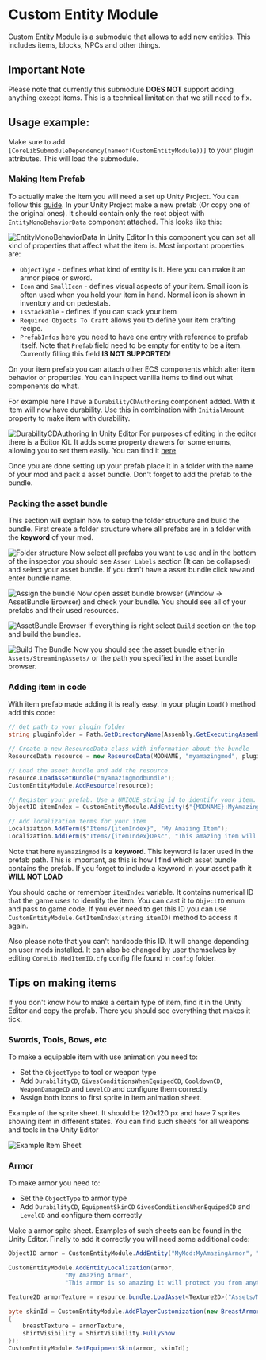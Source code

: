 # Custom Entity Module
Custom Entity Module is a submodule that allows to add new entities. This includes items, blocks, NPCs and other things. 

## Important Note
Please note that currently this submodule <b>DOES NOT</b> support adding anything except items. This is a technical limitation that we still need to fix. 

## Usage example:
Make sure to add `[CoreLibSubmoduleDependency(nameof(CustomEntityModule))]` to your plugin attributes. This will load the submodule.

### Making Item Prefab
To actually make the item you will need a set up Unity Project. You can follow this [guide](https://github.com/CoreKeeperMods/Getting-Started/wiki/Getting-The-Assets-In-Unity).
In your Unity Project make a new prefab (Or copy one of the original ones). It should contain only the root object with `EntityMonoBehaviorData` component attached. This looks like this:

![EntityMonoBehaviorData In Unity Editor](./documentation/EntityMonoBehaviorData.png)
In this component you can set all kind of properties that affect what the item is. Most important properties are:

- `ObjectType` - defines what kind of entity is it. Here you can make it an armor piece or sword.
- `Icon` and `SmallIcon` - defines visual aspects of your item. Small icon is often used when you hold your item in hand. Normal icon is shown in inventory and on pedestals.
- `IsStackable` - defines if you can stack your item
- `Required Objects To Craft` allows you to define your item crafting recipe.
- `PrefabInfos` here you need to have one entry with reference to prefab itself. Note that `Prefab` field need to be empty for entity to be a item. Currently filling this field <b>IS NOT SUPPORTED</b>!

On your item prefab you can attach other ECS components which alter item behavior or properties. You can inspect vanilla items to find out what components do what.

For example here I have a `DurabilityCDAuthoring` component added. With it item will now have durability. Use this in combination with `InitialAmount` property to make item with durability.

![DurabilityCDAuthoring In Unity Editor](./documentation/DurabilityComponent.png)
For purposes of editing in the editor there is a Editor Kit. It adds some property drawers for some enums, allowing you to set them easily. You can find it [here](../../../EditorKit/)

Once you are done setting up your prefab place it in a folder with the name of your mod and pack a asset bundle. Don't forget to add the prefab to the bundle.

### Packing the asset bundle

This section will explain how to setup the folder structure and build the bundle. First create a folder structure where all prefabs are in a folder with the <b>keyword</b> of your mod.

![Folder structure](./documentation/folderStructure.png)
Now select all prefabs you want to use and in the bottom of the inspector you should see `Asser Labels` section (It can be collapsed) and select your asset bundle. If you don't have a asset bundle click `New` and enter bundle name.

![Assign the bundle](./documentation/assignTheBundle.png)
Now open asset bundle browser (Window -> AssetBundle Browser) and check your bundle. You should see all of your prefabs and their used resources.

![AssetBundle Browser](./documentation/bundleBrowser.png)
If everything is right select `Build` section on the top and build the bundles.

![Build The Bundle](./documentation/BuildIT.png)
Now you should see the asset bundle either in `Assets/StreamingAssets/` or the path you specified in the asset bundle browser.

### Adding item in code

With item prefab made adding it is really easy. In your plugin `Load()` method add this code:
```c#
// Get path to your plugin folder
string pluginfolder = Path.GetDirectoryName(Assembly.GetExecutingAssembly().Location);

// Create a new ResourceData class with information about the bundle
ResourceData resource = new ResourceData(MODNAME, "myamazingmod", pluginfolder);

// Load the aseet bundle and add the resource.
resource.LoadAssetBundle("myamazingmodbundle");
CustomEntityModule.AddResource(resource);

// Register your prefab. Use a UNIQUE string id to identify your item. I recommend to include your mod name in the ID.
ObjectID itemIndex = CustomEntityModule.AddEntity($"{MODNAME}:MyAmazingItem", "Assets/myamazingmod/Prefab/MyAmazingItem.prefab");

// Add localization terms for your item
Localization.AddTerm($"Items/{itemIndex}", "My Amazing Item");
Localization.AddTerm($"Items/{itemIndex}Desc", "This amazing item will change the world!");
```
Note that here `myamazingmod` is a <b>keyword</b>. This keyword is later used in the prefab path. This is important, as this is how I find which asset bundle contains the prefab. If you forget to include a keyword in your asset path it <b>WILL NOT LOAD</b>

You should cache or remember `itemIndex` variable. It contains numerical ID that the game uses to identify the item. You can cast it to `ObjectID` enum and pass to game code.
If you ever need to get this ID you can use `CustomEntityModule.GetItemIndex(string itemID)` method to access it again.

Also please note that you can't hardcode this ID. It will change depending on user mods installed. It can also be changed by user themselves by editing `CoreLib.ModItemID.cfg` config file found in `config` folder. 

## Tips on making items
If you don't know how to make a certain type of item, find it in the Unity Editor and copy the prefab. There you should see everything that makes it tick.

### Swords, Tools, Bows, etc
To make a equipable item with use animation you need to:
- Set the `ObjectType` to tool or weapon type
- Add `DurabilityCD`, `GivesConditionsWhenEquipedCD`, `CooldownCD`, `WeaponDamageCD` and `LevelCD` and configure them correctly
- Assign both icons to first sprite in item animation sheet.

Example of the sprite sheet. It should be 120x120 px and have 7 sprites showing item in different states. You can find such sheets for all weapons and tools in the Unity Editor

![Example Item Sheet](./documentation/SwordExample.png)

### Armor

To make armor you need to:
- Set the `ObjectType` to armor type
- Add `DurabilityCD`, `EquipmentSkinCD` `GivesConditionsWhenEquipedCD` and `LevelCD` and configure them correctly

Make a armor spite sheet. Examples of such sheets can be found in the Unity Editor.
Finally to add it correctly you will need some additional code:
```c#
ObjectID armor = CustomEntityModule.AddEntity("MyMod:MyAmazingArmor", "Assets/MyMod/Items/MyAmazingArmor");

CustomEntityModule.AddEntityLocalization(armor,
                "My Amazing Armor",
                "This armor is so amazing it will protect you from anything");

Texture2D armorTexture = resource.bundle.LoadAsset<Texture2D>("Assets/MyMod/Textures/myarmorsheet.png");

byte skinId = CustomEntityModule.AddPlayerCustomization(new BreastArmorSkin()
{
    breastTexture = armorTexture,
    shirtVisibility = ShirtVisibility.FullyShow
});
CustomEntityModule.SetEquipmentSkin(armor, skinId);
```
